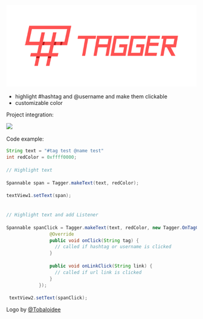 <p align="center"><img src="/logo/logotype-horizontal.png"></p>


- highlight #hashtag and @username and make them clickable
- customizable color


Project integration:

[![](https://jitpack.io/v/nuclearfog/Tagger.svg)](https://jitpack.io/#nuclearfog/Tagger)




Code example:

```java
String text = "#tag test @name test"
int redColor = 0xffff0000;

// Highlight text

Spannable span = Tagger.makeText(text, redColor);

textView1.setText(span);


// Highlight text and add Listener

Spannable spanClick = Tagger.makeText(text, redColor, new Tagger.OnTagClickListener() {
                @Override
                public void onClick(String tag) {
                  // called if hashtag or username is clicked
                }
                
                public void onLinkClick(String link) {
                  // called if url link is clicked
                }
            });
            
 textView2.setText(spanClick);
```

Logo by <a href="https://github.com/Tobaloidee">@Tobaloidee</a>
